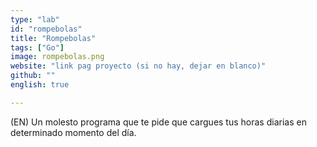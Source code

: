 ```yaml
---
type: "lab"
id: "rompebolas"
title: "Rompebolas"
tags: ["Go"]
image: rompebolas.png
website: "link pag proyecto (si no hay, dejar en blanco)"
github: ""
english: true

---
```


(EN) Un molesto programa que te pide que cargues tus horas diarias en determinado momento del día.